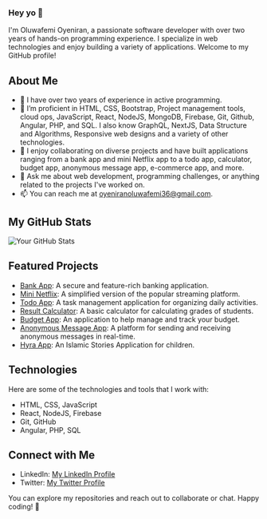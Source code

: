 ### Hey yo 👋

I'm Oluwafemi Oyeniran, a passionate software developer with over two years of hands-on programming experience. I specialize in web technologies and enjoy building a variety of applications. Welcome to my GitHub profile!

## About Me

- 🔭 I have over two years of experience in active programming.
- 🌱 I’m proficient in HTML, CSS, Bootstrap, Project management tools, cloud ops, JavaScript, React, NodeJS, MongoDB, Firebase, Git, Github, Angular, PHP, and SQL. I also know GraphQL, NextJS, Data Structure and Algorithms, Responsive web designs and a variety of other technologies.
- 👯 I enjoy collaborating on diverse projects and have built applications ranging from a bank app and mini Netflix app to a todo app, calculator, budget app, anonymous message app, e-commerce app, and more.
- 💬 Ask me about web development, programming challenges, or anything related to the projects I've worked on.
- 📫 You can reach me at [oyeniranoluwafemi36@gmail.com](mailto:oyeniranoluwafemi36@gmail.com).

## My GitHub Stats

![Your GitHub Stats](https://github-readme-stats.vercel.app/api?username=Oluwafemi-John1&show_icons=true&theme=radical)

## Featured Projects

- [Bank App](https://mini-netflix-femi.vercel.app/): A secure and feature-rich banking application.
- [Mini Netflix](https://mini-netflix-femi.vercel.app/): A simplified version of the popular streaming platform.
- [Todo App](https://to-do-app-kappa-rouge.vercel.app/): A task management application for organizing daily activities.
- [Result Calculator](https://cumulative-result-calculator.vercel.app/): A basic calculator for calculating grades of students.
- [Budget App](https://simple-budget-js.vercel.app/): An application to help manage and track your budget.
- [Anonymous Message App](https://sqi-party.netlify.app/): A platform for sending and receiving anonymous messages in real-time.
- [Hyra App](https://hyra.vercel.app/): An Islamic Stories Application for children.

## Technologies

Here are some of the technologies and tools that I work with:

- HTML, CSS, JavaScript
- React, NodeJS, Firebase
- Git, GitHub
- Angular, PHP, SQL

## Connect with Me

- LinkedIn: [My LinkedIn Profile](https://www.linkedin.com/in/oluwafemi-oyeniran/)
- Twitter: [My Twitter Profile](https://twitter.com/Oluwafemi_Indus)

You can explore my repositories and reach out to collaborate or chat. Happy coding! 🚀
